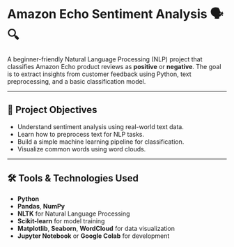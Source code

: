 # Amazon Echo Sentiment Analysis 🗣️🔍

A beginner-friendly Natural Language Processing (NLP) project that classifies Amazon Echo product reviews as **positive** or **negative**. The goal is to extract insights from customer feedback using Python, text preprocessing, and a basic classification model.

---

## 🧠 Project Objectives

- Understand sentiment analysis using real-world text data.
- Learn how to preprocess text for NLP tasks.
- Build a simple machine learning pipeline for classification.
- Visualize common words using word clouds.

---

## 🛠️ Tools & Technologies Used

- **Python**
- **Pandas**, **NumPy**
- **NLTK** for Natural Language Processing
- **Scikit-learn** for model training
- **Matplotlib**, **Seaborn**, **WordCloud** for data visualization
- **Jupyter Notebook** or **Google Colab** for development
